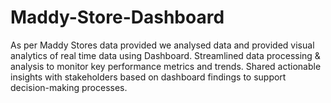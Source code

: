 # Maddy-Store-Dashboard
As per Maddy Stores data provided we analysed data and provided visual analytics of real time data using Dashboard. Streamlined data processing &amp; analysis to monitor key performance metrics and trends. Shared actionable insights with stakeholders based on dashboard findings to support decision-making processes.
